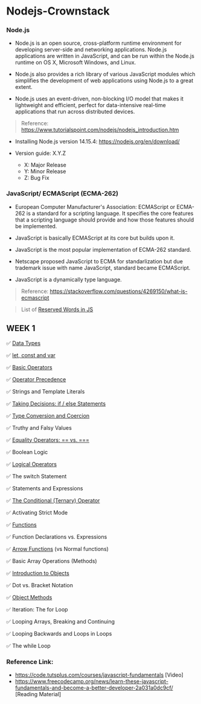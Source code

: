 # Nodejs-Crownstack

### Node.js

- Node.js is an open source, cross-platform runtime environment for developing server-side and networking applications. Node.js applications are written in JavaScript, and can be run within the Node.js runtime on OS X, Microsoft Windows, and Linux.

- Node.js also provides a rich library of various JavaScript modules which simplifies the development of web applications using Node.js to a great extent.

- Node.js uses an event-driven, non-blocking I/O model that makes it lightweight and efficient, perfect for data-intensive real-time applications that run across distributed devices.

> Reference: https://www.tutorialspoint.com/nodejs/nodejs_introduction.htm

- Installing Node.js version 14.15.4: https://nodejs.org/en/download/

- Version guide: X.Y.Z
   - X: Major Release
   - Y: Minor Release
   - Z: Bug Fix

### JavaScript/ ECMAScript (ECMA-262)

- European Computer Manufacturer's Association: ECMAScript or ECMA-262 is a standard for a scripting language. It specifies the core features that a scripting language should provide and how those features should be implemented.
- JavaScript is basically ECMAScript at its core but builds upon it.
- JavaScript is the most popular implementation of ECMA-262 standard.
- Netscape proposed JavaScript to ECMA for standarlization but due trademark issue with name JavaScript, standard became ECMAScript.

- JavaScript is a dynamically type language.

> Reference: https://stackoverflow.com/questions/4269150/what-is-ecmascript

> List of [Reserved Words in JS](http://www.javascripter.net/faq/reserved.htm)

## WEEK 1

:white_check_mark: [Data Types](https://www.programiz.com/javascript/data-types)

:white_check_mark: [let, const and var](https://www.programiz.com/javascript/variables-constants)

:white_check_mark: [Basic Operators](https://www.programiz.com/javascript/operators)

:white_check_mark: [Operator Precedence](https://www.geeksforgeeks.org/operator-precedence-in-javascript/)

:white_check_mark: Strings and Template Literals

:white_check_mark: [Taking Decisions: if / else Statements](https://www.guru99.com/how-to-use-conditional-statements-in-javascript.html)

:white_check_mark: [Type Conversion and Coercion](https://www.freecodecamp.org/news/js-type-coercion-explained-27ba3d9a2839/)

:white_check_mark: Truthy and Falsy Values

:white_check_mark: [Equality Operators: == vs. ===](https://www.programiz.com/javascript/operators)

:white_check_mark: Boolean Logic

:white_check_mark: [Logical Operators](https://www.programiz.com/javascript/operators)

:white_check_mark: The switch Statement

:white_check_mark: Statements and Expressions

:white_check_mark: [The Conditional (Ternary) Operator](https://www.programiz.com/javascript/ternary-operator)

:white_check_mark: Activating Strict Mode

:white_check_mark: [Functions](https://www.programiz.com/javascript/function)

:white_check_mark: Function Declarations vs. Expressions

:white_check_mark: [Arrow Functions](https://dmitripavlutin.com/differences-between-arrow-and-regular-functions/) (vs Normal functions)

:white_check_mark: Basic Array Operations (Methods)

:white_check_mark: [Introduction to Objects](https://www.geeksforgeeks.org/objects-in-javascript/) 

:white_check_mark: Dot vs. Bracket Notation

:white_check_mark: [Object Methods](https://www.digitalocean.com/community/tutorials/how-to-use-object-methods-in-javascript)

:white_check_mark: Iteration: The for Loop

:white_check_mark: Looping Arrays, Breaking and Continuing

:white_check_mark: Looping Backwards and Loops in Loops

:white_check_mark: The while Loop

### Reference Link: 
- https://code.tutsplus.com/courses/javascript-fundamentals [Video]
- https://www.freecodecamp.org/news/learn-these-javascript-fundamentals-and-become-a-better-developer-2a031a0dc9cf/ [Reading Material]